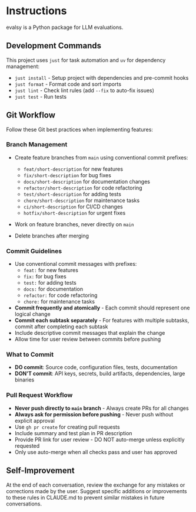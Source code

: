 # Instructions
evalsy is a Python package for LLM evaluations.

## Development Commands
This project uses `just` for task automation and `uv` for dependency management:

* `just install` - Setup project with dependencies and pre-commit hooks
* `just format` - Format code and sort imports
* `just lint` - Check lint rules (add `--fix` to auto-fix issues)
* `just test` - Run tests

## Git Workflow
Follow these Git best practices when implementing features:

### Branch Management
* Create feature branches from `main` using conventional commit prefixes:
  - `feat/short-description` for new features
  - `fix/short-description` for bug fixes
  - `docs/short-description` for documentation changes
  - `refactor/short-description` for code refactoring
  - `test/short-description` for adding tests
  - `chore/short-description` for maintenance tasks
  - `ci/short-description` for CI/CD changes
  - `hotfix/short-description` for urgent fixes

* Work on feature branches, never directly on `main`
* Delete branches after merging

### Commit Guidelines
* Use conventional commit messages with prefixes:
  - `feat:` for new features
  - `fix:` for bug fixes
  - `test:` for adding tests
  - `docs:` for documentation
  - `refactor:` for code refactoring
  - `chore:` for maintenance tasks
* **Commit frequently and atomically** - Each commit should represent one logical change
* **Commit each subtask separately** - For features with multiple subtasks, commit after completing each subtask
* Include descriptive commit messages that explain the change
* Allow time for user review between commits before pushing

### What to Commit
* **DO commit**: Source code, configuration files, tests, documentation
* **DON'T commit**: API keys, secrets, build artifacts, dependencies, large binaries

### Pull Request Workflow
* **Never push directly to `main` branch** - Always create PRs for all changes
* **Always ask for permission before pushing** - Never push without explicit approval
* Use `gh pr create` for creating pull requests
* Include summary and test plan in PR description
* Provide PR link for user review - DO NOT auto-merge unless explicitly requested
* Only use auto-merge when all checks pass and user has approved

## Self-Improvement
At the end of each conversation, review the exchange for any mistakes or corrections made by the user. Suggest specific additions or improvements to these rules in CLAUDE.md to prevent similar mistakes in future conversations.

